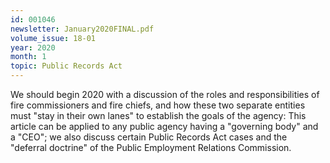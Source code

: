 ```yaml
---
id: 001046
newsletter: January2020FINAL.pdf
volume_issue: 18-01
year: 2020
month: 1
topic: Public Records Act
---
```


We should begin 2020 with a discussion of the roles and responsibilities of fire commissioners and fire chiefs, and how these two separate entities must "stay in their own lanes" to establish the goals of the agency: This article can be applied to any public agency having a "governing body" and a "CEO"; we also discuss certain Public Records Act cases and the "deferral doctrine" of the Public Employment Relations Commission.